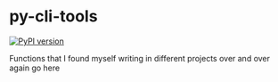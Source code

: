# py-cli-tools

[![PyPI version](https://badge.fury.io/py/py-cli-tools.svg)](https://badge.fury.io/py/py-cli-tools)

Functions that I found myself writing in different projects over and over again go here

<!-- # Usage
0. Get an html dump from the server you are trying to parse messages from using...
    - ### [Discord Chat Exporter](https://github.com/Tyrrrz/DiscordChatExporter)

1. Install dappi
    - ```pip3 install dappi```
## Use As CLI
2. Run the CLI with command line args
    - ```dappi -i {path_to_discord_html_export} -o {path_to_csv_output_directory/file_name.csv} -s {boolean | "Sets a flag to show messages in the terminal while they are being parsed"}```
    - Note: __file_name.csv__, doesn't need to exist, but the __"path_to_csv_output_directory"__ does!

## Use As Library
2. Use dappi as a library
```py
from dappi import parser

dappi_parser = parser.Parser(
        'frostbite.html',    # Html input
        'data/messages.csv', # Output Directory
        True                 # Show messages while writing
    )
dappi_parser.parse_all_messages_into_single_file()
exit
```
# TODO
- Automated tests
- Generate statistics and graphs of user activity from parsed messages?
    - Frequency of user messages?
    - Sentiment analysis of user messages?
    - Other interesting metrics? -->
<!-- - Expose more functionality, I.E Write better docs -->
